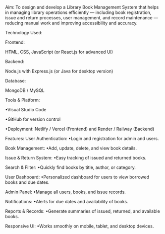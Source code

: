 

Aim:
To design and develop a Library Book Management System that helps in managing library operations efficiently — including book registration, issue and return processes, user management, and record maintenance — reducing manual work and improving accessibility and accuracy.

Technology Used:

Frontend:

HTML, CSS, JavaScript (or React.js for advanced UI)

Backend:

Node.js with Express.js (or Java for desktop version)

Database:

MongoDB / MySQL

Tools & Platform:

•Visual Studio Code

•GitHub for version control

•Deployment: Netlify / Vercel (Frontend) and Render / Railway (Backend)

Features:
User Authentication:
•Login and registration for admin and users.

Book Management:
•Add, update, delete, and view book details.

Issue & Return System:
•Easy tracking of issued and returned books.

Search & Filter:
•Quickly find books by title, author, or category.

User Dashboard:
•Personalized dashboard for users to view borrowed books and due dates.

Admin Panel:
•Manage all users, books, and issue records.

Notifications:
•Alerts for due dates and availability of books.

Reports & Records:
•Generate summaries of issued, returned, and available books.

Responsive UI:
•Works smoothly on mobile, tablet, and desktop devices.
